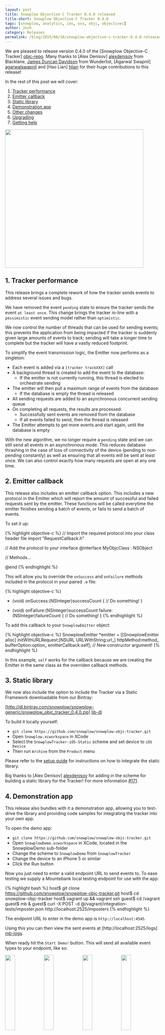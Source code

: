 ```yaml
---
layout: post
title: Snowplow Objective-C Tracker 0.4.0 released
title-short: Snowplow Objective-C Tracker 0.4.0
tags: [snowplow, analytics, ios, osx, objc, objectivec]
author: Josh
category: Releases
permalink: /blog/2015/08/16/snowplow-objective-c-tracker-0.4.0-released/
---
```


We are pleased to release version 0.4.0 of the [Snowplow Objective-C Tracker] [objc-repo]. Many thanks to [Alex Denisov] [alexdenisov] from Blacklane, [James Duncan Davidson][duncan] from Wunderlist, [Agarwal Swapnil] [agarwalswapnil] and [Hao Lian] [hlian] for their huge contributions to this release!

In the rest of this post we will cover:

1. [Tracker performance](#tracker-performance)
2. [Emitter callback](#emitter-callback)
3. [Static library](#static)
4. [Demonstration app](#demo)
5. [Other changes](#changes)
6. [Upgrading](#upgrading)
7. [Getting help](#help)

<img src="/assets/img/blog/2015/08/demo-app-1.png" style="height: 450px; margin: 0 auto;" />

<!--more-->

<h2><a name="tracker-performance">1. Tracker performance</a></h2>

This release brings a complete rework of how the tracker sends events to address several issues and bugs.

We have removed the event `pending` state to ensure the tracker sends the event `at least once`. This change brings the tracker in-line with a `pessimistic` event sending model rather than `optimistic`.

We now control the number of threads that can be used for sending events; this prevents the application from being impacted if the tracker is suddenly given large amounts of events to track; sending will take a longer time to complete but the tracker will have a vastly reduced footprint.

To simplify the event transmission logic, the Emitter now performs as a singleton:

* Each event is added via a `[tracker trackXXX]` call
* A background thread is created to add the event to the database:
  - If the emitter is not currently running, this thread is elected to orchestrate sending
* The emitter will then pull a maximum range of events from the database:
  - If the database is empty the thread is released
* All sending requests are added to an asynchronous concurrent sending queue
* On completing all requests, the results are processed:
  - Successfully sent events are removed from the database
  - If all events failed to send, then the thread is released
* The Emitter attempts to get more events and start again, until the database is empty

With the new algorithm, we no longer require a `pending` state and we can still send all events in an asynchronous mode. This reduces database thrashing in the case of loss of connectivity of the device (pending to non-pending constantly) as well as ensuring that all events will be sent at least once. We can also control exactly how many requests are open at any one time.

<h2><a name="emitter-callback">2. Emitter callback</a></h2>

This release also includes an emitter callback option. This includes a new protocol in the Emitter which will report the amount of successful and failed requests sent by the emitter. These functions will be called everytime the emitter finishes sending a batch of events, or fails to send a batch of events.

To set it up:

{% highlight objective-c %}
// Import the required protocol into your class header file
import "RequestCallback.h"

// Add the protocol to your interface
@interface MyObjcClass : NSObject <RequestCallback>

// Methods...

@end
{% endhighlight %}

This will allow you to override the `onSuccess` and `onFailure` methods included in the protocol in your paired `.m` file:

{% highlight objective-c %}
- (void) onSuccess:(NSInteger)successCount {
    // Do something!
}

- (void) onFailure:(NSInteger)successCount failure:(NSInteger)failureCount {
    // Do something!
}
{% endhighlight %}

To add this callback to your `SnowplowEmitter` object:

{% highlight objective-c %}
SnowplowEmitter *emitter =
    [[SnowplowEmitter alloc] initWithURLRequest:[NSURL URLWithString:url_]
                                     httpMethod:method_
                                   bufferOption:option_
                                emitterCallback:self]; // New constructor argument!
{% endhighlight %}

In this example, `self` works for the callback because we are creating the Emitter in the same class as the overriden callback methods.

<h2><a name="static">3. Static library</a></h2>

We now also include the option to include the Tracker via a Static Framework downloadable from our Bintray:

[http://dl.bintray.com/snowplow/snowplow-generic/snowplow_objc_tracker_0.4.0.zip] [lib-dl]

To build it locally yourself:

* `git clone https://github.com/snowplow/snowplow-objc-tracker.git`
* Open `Snowplow.xcworkspace` in XCode
* Select the `SnowplowTracker-iOS-Static` scheme and set device to `iOS Device`
* Then run `Archive` from the `Product` menu

Please refer to the [setup guide][setup-guide] for instructions on how to integrate the static library.

Big thanks to [Alex Denisov] [alexdenisov] for adding in the scheme for building a static library for the Tracker! For more information [#171][pr-171].

<h2><a name="demo">4. Demonstration app</a></h2>

This release also bundles with it a demonstration app, allowing you to test-drive the library and providing code samples for integrating the tracker into your own app.

To open the demo app:

* `git clone https://github.com/snowplow/snowplow-objc-tracker.git`
* Open `SnowplowDemo.xcworkspace` in XCode, located in the SnowplowDemo sub-folder
* Change the scheme to `SnowplowDemo` from `SnowplowTracker`
* Change the device to an iPhone 5 or similar
* Click the Run button

Now you just need to enter a valid endpoint URL to send events to. To ease testing we supply a Mountebank local testing endpoint for use with the app:

{% highlight bash %}
 host$ git clone https://github.com/snowplow/snowplow-objc-tracker.git
 host$ cd snowplow-objc-tracker
 host$ vagrant up && vagrant ssh
guest$ cd /vagrant
guest$ mb &
guest$ curl -X POST -d @/vagrant/integration-tests/imposter.json http://localhost:2525/imposters
{% endhighlight %}

The endpoint URL to enter in the demo app is `http://localhost:4545`.

Using this you can then view the sent events at [http://localhost:2525/logs] [mb-logs].

When ready hit the `Start Demo!` button. This will send all available event types to your endpoint, like so:

<img src="/assets/img/blog/2015/08/demo-app-2.png" style="width: 25%;float: left;" />
<img src="/assets/img/blog/2015/08/demo-app-3.png" style="width: 25%;float: left;" />
<img src="/assets/img/blog/2015/08/demo-app-4.png" style="width: 25%;float: left;" />
<img src="/assets/img/blog/2015/08/demo-app-5.png" style="width: 25%;float: left;" />

<h2><a name="changes">5. Other changes</a></h2>

Other updates include:

* Including network information in the `mobile_context`, many thanks to [Duncan][duncan] ([#142][pr-142])
* Macroing out the usage of `sharedApplication` in OpenIDFA to allow Snowplow to be used from an app extensions, thanks [Hao Lian][hlian]! ([#157][pr-157])
* Adding support for iOS 6 by removing `NSURLSession` in favour of `NSURLConnection`, big thanks to [Agarwal][agarwalswapnil] ([#163][pr-163])

<h2><a name="upgrading">6. Upgrading</a></h2>

To add the Snowplow Objective-C Tracker as a dependency to your own app, add the following into your Podfile:

{% highlight python %}
pod 'SnowplowTracker', '~> 0.4'
{% endhighlight %}

If you prefer, you can manually add the tracker's source code and dependencies into your project's codebase, or use the new Static Framework.

<h2><a name="help">7. Getting help</a></h2>

Useful links:

* The [technical documentation][tech-docs]
* The [setup guide][setup-guide]
* The [0.4.0 release notes][tracker-040]

If you have an idea for a new feature or want help getting things set up, please [get in touch] [talk-to-us]. And [raise an issue] [issues] if you spot any bugs!

[objc-repo]: https://github.com/snowplow/snowplow-objc-tracker

[tech-docs]: https://github.com/snowplow/snowplow/wiki/iOS-Tracker
[setup-guide]: https://github.com/snowplow/snowplow/wiki/iOS-Tracker-Setup
[tracker-040]: https://github.com/snowplow/snowplow-objc-tracker/releases/tag/0.4.0

[alexdenisov]: https://github.com/AlexDenisov
[agarwalswapnil]: https://github.com/agarwalswapnil
[hlian]: https://github.com/hlian
[duncan]: https://github.com/duncan

[mb-logs]: http://localhost:2525/logs

[lib-dl]: http://dl.bintray.com/snowplow/snowplow-generic/snowplow_objc_tracker_0.4.0.zip

[pr-142]: https://github.com/snowplow/snowplow-objc-tracker/pull/142
[pr-157]: https://github.com/snowplow/snowplow-objc-tracker/pull/157
[pr-163]: https://github.com/snowplow/snowplow-objc-tracker/pull/163
[pr-171]: https://github.com/snowplow/snowplow-objc-tracker/pull/171

[talk-to-us]: https://github.com/snowplow/snowplow/wiki/Talk-to-us
[issues]: https://github.com/snowplow/snowplow/issues
